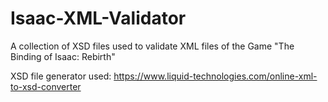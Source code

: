 # Isaac-XML-Validator
A collection of XSD files used to validate XML files of the Game "The Binding of Isaac: Rebirth"

XSD file generator used: https://www.liquid-technologies.com/online-xml-to-xsd-converter